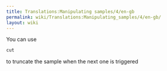 ```yaml
---
title: Translations:Manipulating samples/4/en-gb
permalink: wiki/Translations:Manipulating_samples/4/en-gb/
layout: wiki
---
```


You can use

``` Haskell
cut
```

to truncate the sample when the next one is triggered
